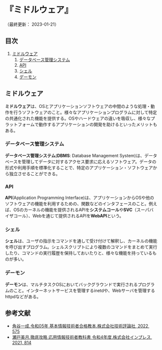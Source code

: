 # 『ミドルウェア』

（最終更新： 2023-01-21）


## 目次

1. [ミドルウェア](#ミドルウェア)
	1. [データベース管理システム](#データベース管理システム)
	1. [API](#api)
	1. [シェル](#シェル)
	1. [デーモン](#デーモン)


## ミドルウェア

**ミドルウェア**は、OSとアプリケーションソフトウェアの中間のような処理・動作を行うソフトウェアのこと。様々なアプリケーションプログラムに対して特定の共通化された機能を提供する。OSやハードウェアの違いを吸収し、様々なプラットフォームで動作するアプリケーションの開発を助けるといったメリットもある。

### データベース管理システム

**データベース管理システム**(**DBMS**: Database Management System)は、データベースを管理してデータに対するアクセス要求に応えるソフトウェア。データの形式や利用手順を標準化することで、特定のアプリケーション・ソフトウェアから独立させることができる。

### API

**API**(Application Programming Interface)は、アプリケーションからOSや他のソフトウェアの機能を利用するための、関数などのインタフェースのこと。例えば、OSのカーネルの機能を提供されるAPIを**システムコール**や**SVC**（スーパバイザコール）、Webを通じて提供されるAPIを**WebAPI**という。

### シェル

**シェル**は、ユーザの指示をコマンドを通して受け付けて解釈し、カーネルの機能を呼び出すプログラム。シェルスクリプトにより複数のコマンドをまとめて実行したり、コマンドの実行履歴を保持しておいたりと、様々な機能を持っているものが多い。

### デーモン

**デーモン**は、マルチタスクOSにおいてバックグラウンドで実行されるプログラムのこと。インターネットサービスを管理するinetdや、Webサーバを管理するhttpdなどがある。


## 参考文献

- [角谷一成.令和05年 基本情報技術者合格教本.株式会社技術評論社, 2022, 575](https://gihyo.jp/book/2022/978-4-297-13164-7)
- [瀬戸美月.徹底攻略 応用情報技術者教科書 令和4年度.株式会社インプレス, 2021, 814](https://book.impress.co.jp/books/1121101057)
